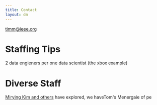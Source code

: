 ```yaml
---
title: Contact
layout: dm 
---
```


<a href="mailto:timm@ieee.org">timm@ieee.org</a>

# Staffing Tips

2 data engieners per one data scientist (the xbox example)

# Diverse Staff

[Mirying Kim and others](/refs*Kim17) have explored, we haveTom's Menergaie of pe
